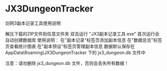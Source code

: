 # JX3DungeonTracker
剑网3副本记录工具使用说明

  解压下载的ZIP文件到任意文件夹
  双击运行 "JX3副本记录工具.exe"
  首次运行会自动创建数据库
  使用说明：
    在"副本记录"标签页添加副本信息
    在"数据总览"标签页查看统计图表
    在"副本预设"标签页管理副本信息
  数据默认保存在 AppData\Roaming\JX3DungeonTracker 下的 jx3_dungeon.db 文件中

注意：请勿删除 jx3_dungeon.db 文件，否则会丢失所有数据！
